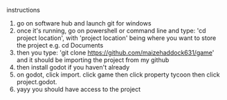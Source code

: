 instructions

1. go on software hub and launch git for windows
2. once it's running, go on powershell or command line and type: 'cd project location', with 'project location' being where you want to store the project e.g. cd Documents
3. then you type: 'git clone https://github.com/maizehaddock631/game' and it should be importing the project from my github
4. then install godot if you haven't already
5. on godot, click import. click game then click property tycoon then click project.godot.
6. yayy you should have access to the project
